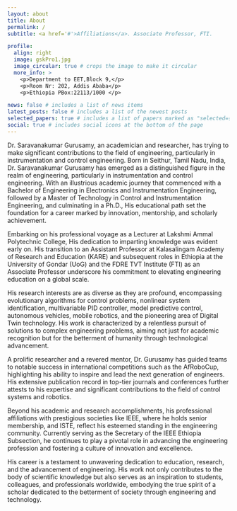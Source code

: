 ```yaml
---
layout: about
title: About
permalink: /
subtitle: <a href='#'>Affiliations</a>. Associate Professor, FTI.

profile:
  align: right
  image: gskPro1.jpg
  image_circular: true # crops the image to make it circular
  more_info: >
    <p>Department to EET,Block 9,</p>
    <p>Room Nr: 202, Addis Ababa</p>
    <p>Ethiopia PBox:22113/1000 </p>

news: false # includes a list of news items
latest_posts: false # includes a list of the newest posts
selected_papers: true # includes a list of papers marked as "selected={true}"
social: true # includes social icons at the bottom of the page
---
```

Dr. Saravanakumar Gurusamy, an academician and researcher, has trying to make significant contributions to the field of engineering, particularly in instrumentation and control engineering. Born in Seithur, Tamil Nadu, India, Dr. Saravanakumar Gurusamy has emerged as a distinguished figure in the realm of engineering, particularly in instrumentation and control engineering. With an illustrious academic journey that commenced with a Bachelor of Engineering in Electronics and Instrumentation Engineering, followed by a Master of Technology in Control and Instrumentation Engineering, and culminating in a Ph.D., His educational path set the foundation for a career marked by innovation, mentorship, and scholarly achievement.

Embarking on his professional voyage as a Lecturer at Lakshmi Ammal Polytechnic College, His dedication to imparting knowledge was evident early on. His transition to an Assistant Professor at Kalasalingam Academy of Research and Education (KARE) and subsequent roles in Ethiopia at the University of Gondar (UoG) and the FDRE TVT Institute (FTI) as an Associate Professor underscore his commitment to elevating engineering education on a global scale.

His research interests are as diverse as they are profound, encompassing evolutionary algorithms for control problems, nonlinear system identification, multivariable PID controller, model predictive control, autonomous vehicles, mobile robotics, and the pioneering area of Digital Twin technology. His work is characterized by a relentless pursuit of solutions to complex engineering problems, aiming not just for academic recognition but for the betterment of humanity through technological advancement.

A prolific researcher and a revered mentor, Dr. Gurusamy has guided teams to notable success in international competitions such as the AfRoboCup, highlighting his ability to inspire and lead the next generation of engineers. His extensive publication record in top-tier journals and conferences further attests to his expertise and significant contributions to the field of control systems and robotics.

Beyond his academic and research accomplishments, his professional affiliations with prestigious societies like IEEE, where he holds senior membership, and ISTE, reflect his esteemed standing in the engineering community. Currently serving as the Secretary of the IEEE Ethiopia Subsection, he continues to play a pivotal role in advancing the engineering profession and fostering a culture of innovation and excellence.

His career is a testament to unwavering dedication to education, research, and the advancement of engineering. His work not only contributes to the body of scientific knowledge but also serves as an inspiration to students, colleagues, and professionals worldwide, embodying the true spirit of a scholar dedicated to the betterment of society through engineering and technology.